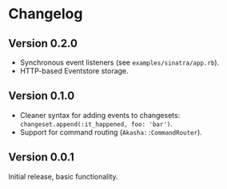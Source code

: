 # Changelog

## Version 0.2.0

* Synchronous event listeners (see `examples/sinatra/app.rb`).
* HTTP-based Eventstore storage.


## Version 0.1.0

* Cleaner syntax for adding events to changesets: `changeset.append(:it_happened, foo: 'bar')`.
* Support for command routing (`Akasha::CommandRouter`).


## Version 0.0.1

Initial release, basic functionality.
